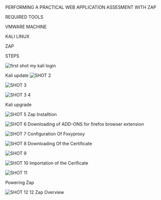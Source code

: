 
PERFORMING A PRACTICAL WEB APPLICATION ASSESMENT WITH ZAP

REQUIRED TOOLS

VMWARE MACHINE

KALI LINUX

ZAP

STEPS




![first shot](https://github.com/user-attachments/assets/47871252-ab6c-415d-98db-6b37edb6bbc1)
my kali login


Kali update
![SHOT 2](https://github.com/user-attachments/assets/4bdad937-0028-4468-90c2-4b597277361d)


![SHOT 3](https://github.com/user-attachments/assets/8a0d8496-1efe-470d-97c3-f3b1fba5908f)

![SHOT 3   4](https://github.com/user-attachments/assets/6ec8457a-58f8-4169-9bed-ebd8e8addcbb)

  Kali upgrade

![SHOT 5](https://github.com/user-attachments/assets/c8095383-baa3-410d-98dd-d5800bb6d3ec)
Zap Installtion


![SHOT 6](https://github.com/user-attachments/assets/41916daa-5363-4fe3-9d1f-32a4bc06c5cd)
Downloading of ADD-ONS for firefox browser extension


![SHOT 7](https://github.com/user-attachments/assets/a3a46608-ceb6-469c-917f-0eb650d82c47)
Configuration Of Foxyproxy


![SHOT 8](https://github.com/user-attachments/assets/4674ddbb-23cf-43b2-8f6a-2686d86dbecd)
Downloading Of the Certificate 


![SHOT 9](https://github.com/user-attachments/assets/28f8fe7b-d7fd-4243-8c7f-d034bc60c595)


![SHOT 10](https://github.com/user-attachments/assets/aadc630a-e5cb-4d1f-bf74-d7fdd259ea09)
Importation  of the Cerificate



![SHOT 11](https://github.com/user-attachments/assets/b474e0a7-ef2b-4287-a6c3-6a7f3bfc0c8c)

Powering Zap


![SHOT 12   12](https://github.com/user-attachments/assets/9de177be-c634-4798-931e-55e6156e1d2b)
Zap Overview


